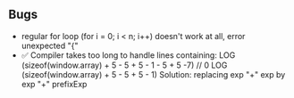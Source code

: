 ## Bugs
* regular for loop (for i = 0; i < n; i++) doesn't work at all, error unexpected "{"
* ✅ Compiler takes too long to handle lines containing:
    LOG (sizeof(window.array) + 5 - 5 + 5 - 1 - 5 + 5 -7) // 0
    LOG (sizeof(window.array) + 5 - 5 + 5 - 1)
    Solution: replacing exp "+" exp by exp "+" prefixExp